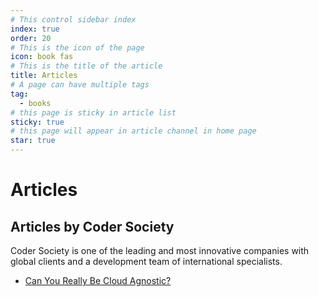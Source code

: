 ```yaml
---
# This control sidebar index
index: true
order: 20
# This is the icon of the page
icon: book fas
# This is the title of the article
title: Articles
# A page can have multiple tags
tag:
  - books
# this page is sticky in article list
sticky: true
# this page will appear in article channel in home page
star: true
---
```


# Articles

## Articles by Coder Society

Coder Society is one of the leading and most innovative companies with global clients and a development team of international specialists.


- [Can You Really Be Cloud Agnostic?](https://codersociety.com/de/blog/articles/cloud-agnostic?utm_source=social&utm_medium=sharelink)